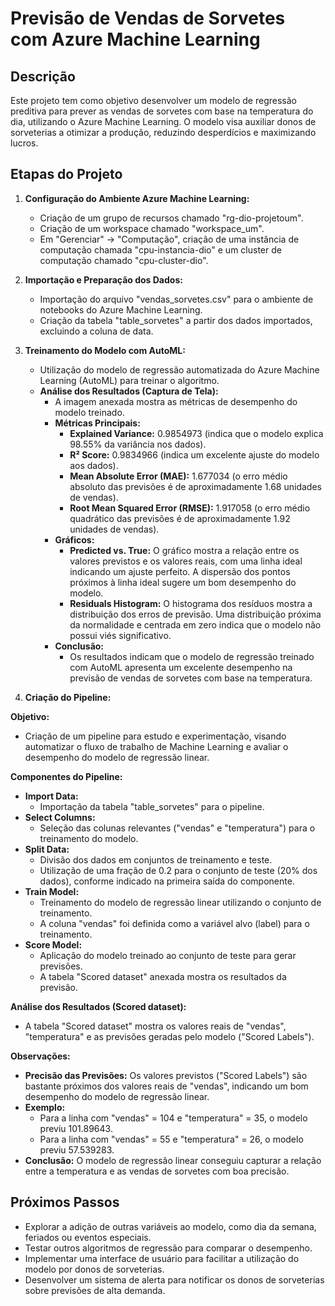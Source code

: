 # Previsão de Vendas de Sorvetes com Azure Machine Learning

## Descrição

Este projeto tem como objetivo desenvolver um modelo de regressão preditiva para prever as vendas de sorvetes com base na temperatura do dia, utilizando o Azure Machine Learning. O modelo visa auxiliar donos de sorveterias a otimizar a produção, reduzindo desperdícios e maximizando lucros.

## Etapas do Projeto

1.  **Configuração do Ambiente Azure Machine Learning:**
    * Criação de um grupo de recursos chamado "rg-dio-projetoum".
    * Criação de um workspace chamado "workspace\_um".
    * Em "Gerenciar" -> "Computação", criação de uma instância de computação chamada "cpu-instancia-dio" e um cluster de computação chamado "cpu-cluster-dio".

2.  **Importação e Preparação dos Dados:**
    * Importação do arquivo "vendas\_sorvetes.csv" para o ambiente de notebooks do Azure Machine Learning.
    * Criação da tabela "table\_sorvetes" a partir dos dados importados, excluindo a coluna de data.

3.  **Treinamento do Modelo com AutoML:**
    * Utilização do modelo de regressão automatizada do Azure Machine Learning (AutoML) para treinar o algoritmo.
    * **Análise dos Resultados (Captura de Tela):**
        * A imagem anexada mostra as métricas de desempenho do modelo treinado.
        * **Métricas Principais:**
            * **Explained Variance:** 0.9854973 (indica que o modelo explica 98.55% da variância nos dados).
            * **R² Score:** 0.9834966 (indica um excelente ajuste do modelo aos dados).
            * **Mean Absolute Error (MAE):** 1.677034 (o erro médio absoluto das previsões é de aproximadamente 1.68 unidades de vendas).
            * **Root Mean Squared Error (RMSE):** 1.917058 (o erro médio quadrático das previsões é de aproximadamente 1.92 unidades de vendas).
        * **Gráficos:**
            * **Predicted vs. True:** O gráfico mostra a relação entre os valores previstos e os valores reais, com uma linha ideal indicando um ajuste perfeito. A dispersão dos pontos próximos à linha ideal sugere um bom desempenho do modelo.
            * **Residuals Histogram:** O histograma dos resíduos mostra a distribuição dos erros de previsão. Uma distribuição próxima da normalidade e centrada em zero indica que o modelo não possui viés significativo.
        * **Conclusão:**
            * Os resultados indicam que o modelo de regressão treinado com AutoML apresenta um excelente desempenho na previsão de vendas de sorvetes com base na temperatura.

4.  **Criação do Pipeline:**
   

**Objetivo:**

* Criação de um pipeline para estudo e experimentação, visando automatizar o fluxo de trabalho de Machine Learning e avaliar o desempenho do modelo de regressão linear.

**Componentes do Pipeline:**

* **Import Data:**
    * Importação da tabela "table\_sorvetes" para o pipeline.
* **Select Columns:**
    * Seleção das colunas relevantes ("vendas" e "temperatura") para o treinamento do modelo.
* **Split Data:**
    * Divisão dos dados em conjuntos de treinamento e teste.
    * Utilização de uma fração de 0.2 para o conjunto de teste (20% dos dados), conforme indicado na primeira saída do componente.
* **Train Model:**
    * Treinamento do modelo de regressão linear utilizando o conjunto de treinamento.
    * A coluna "vendas" foi definida como a variável alvo (label) para o treinamento.
* **Score Model:**
    * Aplicação do modelo treinado ao conjunto de teste para gerar previsões.
    * A tabela "Scored dataset" anexada mostra os resultados da previsão.

**Análise dos Resultados (Scored dataset):**

* A tabela "Scored dataset" mostra os valores reais de "vendas", "temperatura" e as previsões geradas pelo modelo ("Scored Labels").

**Observações:**

* **Precisão das Previsões:** Os valores previstos ("Scored Labels") são bastante próximos dos valores reais de "vendas", indicando um bom desempenho do modelo de regressão linear.
* **Exemplo:**
    * Para a linha com "vendas" = 104 e "temperatura" = 35, o modelo previu 101.89643.
    * Para a linha com "vendas" = 55 e "temperatura" = 26, o modelo previu 57.539283.
* **Conclusão:** O modelo de regressão linear conseguiu capturar a relação entre a temperatura e as vendas de sorvetes com boa precisão.

## Próximos Passos

* Explorar a adição de outras variáveis ao modelo, como dia da semana, feriados ou eventos especiais.
* Testar outros algoritmos de regressão para comparar o desempenho.
* Implementar uma interface de usuário para facilitar a utilização do modelo por donos de sorveterias.
* Desenvolver um sistema de alerta para notificar os donos de sorveterias sobre previsões de alta demanda.

